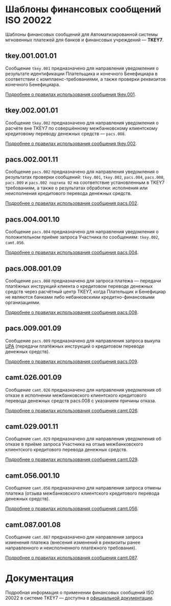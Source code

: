 # Шаблоны финансовых сообщений ISO 20022

Шаблоны финансовых сообщений для Автоматизированной системы мгновенных платежей для банков и финансовых учреждений — **TKEY7**.

## tkey.001.001.01

Сообщение `tkey.001` предназначено для направления уведомления о результате идентификации Плательщика и конечного Бенефициара в соответствии с комплаенс-требованиями, а также проверки реквизитов конечного Бенефициара.

[Подробнее о правилах использования сообщения tkey.001](https://developer.tkey7.com/ru/docs-iso-20022/tkey-001-customer-identification-status-notification).

## tkey.002.001.01

Сообщение `tkey.002` предназначено для направления уведомления о расчёте вне TKEY7 по совершённому межбанковскому клиентскому кредитовому переводу денежных средств — `pacs.008`.

[Подробнее о правилах использования сообщения tkey.002](https://developer.tkey7.com/ru/docs-iso-20022/tkey-002-transaction-settlement-notification).

## pacs.002.001.11

Сообщение `pacs.002` предназначено для направления уведомления о результатах проверки сообщений: `tkey.001`, `tkey.002`, `pacs.004`, `pacs.008`, `pacs.009` и `pacs.002 подтипа 02` на соответствие установленным в TKEY7 требованиям, а также о результатах обработки: исполнения или неисполнения кредитового перевода денежных средств.

[Подробнее о правилах использования сообщения pacs.002](https://developer.tkey7.com/ru/docs-iso-20022/pacs-002-fi-to-fi-payment-status-report).

## pacs.004.001.10

Сообщение `pacs.004` предназначено для направления уведомления о положительном приёме запроса Участника по сообщениям: `tkey.002`, `camt.056`.

[Подробнее о правилах использования сообщения pacs.004](https://developer.tkey7.com/ru/docs-iso-20022/pacs-004-payment-return).

## pacs.008.001.09

Сообщение `pacs.008` предназначено для запроса платежа — передачи платёжных инструкций клиента о кредитовом переводе денежных средств через расчётный центр TKEY7, когда Плательщик и Бенефициар не являются банками либо небанковскими кредитно-финансовыми организациями.

[Подробнее о правилах использования сообщения pacs.008](https://developer.tkey7.com/ru/docs-iso-20022/pacs-008-fi-to-fi-customer-credit-transfer).

## pacs.009.001.09

Сообщение `pacs.009` предназначено для направления запроса выкупа [ЦРА](https://developer.tkey7.com/ru/docs-glossary/digital-settlement-asset-dsa) (передачи платёжных инструкций о кредитовом переводе денежных средств).

[Подробнее о правилах использования сообщения pacs.009](https://developer.tkey7.com/ru/docs-iso-20022/pacs-009-financial-institution-credit-transfer).

## camt.026.001.09

Сообщение `camt.026` предназначено для направления уведомления об отказе в исполнении межбанковского клиентского кредитового перевода денежных средств pacs.008 с указанием причины отказа.

[Подробнее о правилах использования сообщения camt.026](https://developer.tkey7.com/ru/docs-iso-20022/camt-026-unable-to-apply).

## camt.029.001.11

Сообщение `camt.029` предназначено для направления уведомления об отказе в приёме запроса Участника на отзыв межбанковского клиентского кредитового перевода денежных средств.

[Подробнее о правилах использования сообщения camt.029](https://developer.tkey7.com/ru/docs-iso-20022/camt-029-resolution-of-investigation).

## camt.056.001.10

Сообщение `camt.056` предназначено для направления запроса отмены платежа (отзыва межбанковского клиентского кредитового перевода денежных средств).

[Подробнее о правилах использования сообщения camt.056](https://developer.tkey7.com/ru/docs-iso-20022/camt-056-fi-to-fi-payment-cancellation-request).

## camt.087.001.08

Сообщение `camt.087` предназначено для направления запроса изменения платежа (внесения изменений в реквизиты ранее направленного и неисполненного платёжного требования).

[Подробнее о правилах использования сообщения camt.087](https://developer.tkey7.com/ru/docs-iso-20022/camt-087-request-to-modify-payment).

# Документация

Подробная информация о применении финансовых сообщений ISO 20022 в системе TKEY7 — доступна в [официальной документации](https://developer.tkey7.com/ru/docs-iso-20022-introduction).